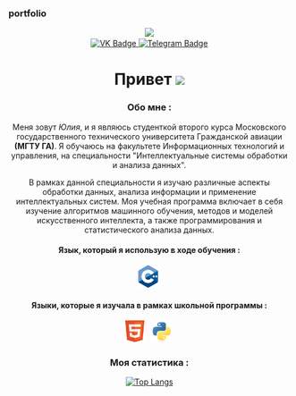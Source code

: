 ### portfolio
<div id="header" align="center">
  <img src="https://i.ytimg.com/vi/4dlxNGLk8Nk/maxresdefault.jpg?7857057827" width="200"/>
</div>

<div id="badges" align="center">
  <a href="https://vk.com/yu1ich">
    <img src="https://img.shields.io/badge/VK-blue?style=for-the-badge&logo=VK&logoColor=white" alt="VK Badge"/>
  <a href="https://t.me/y1ich">
    <img src="https://img.shields.io/badge/Telegram-blue?style=for-the-badge&logo=Telegram&logoColor=white" alt="Telegram Badge"/>
  </a>

  <h1>
  Привет
  <img src="https://media.giphy.com/media/hvRJCLFzcasrR4ia7z/giphy.gif" width="30px"/>
</h1>

### Обо мне :
Меня зовут _Юлия_, и я являюсь студенткой второго курса Московского государственного технического университета Гражданской авиации **(МГТУ ГА)**. Я обучаюсь на факультете Информационных технологий и управления, на специальности "Интеллектуальные системы обработки и анализа данных". 

В рамках данной специальности я изучаю различные аспекты обработки данных, анализа информации и применение интеллектуальных систем. Моя учебная программа включает в себя изучение алгоритмов машинного обучения, методов и моделей искусственного интеллекта, а также программирования и статистического анализа данных.

#### Язык, который я использую в ходе обучения : 
<img src="https://github.com/devicons/devicon/blob/master/icons/cplusplus/cplusplus-original.svg" title="cplusplus" alt="cplusplus" width="40" height="40"/>&nbsp;
#### Языки, которые я изучала в рамках школьной программы :
<img src="https://github.com/devicons/devicon/blob/master/icons/html5/html5-original.svg" title="HTML5" alt="HTML" width="40" height="40"/>&nbsp;
<img src="https://github.com/devicons/devicon/blob/master/icons/python/python-original.svg" title="python" alt="python" width="40" height="40"/>&nbsp;

### Моя статистика :

[![Top Langs](https://github-readme-stats.vercel.app/api/top-langs/?username=Y1ich&locale=ru&layout=compact&theme=dracula)](https://github.com/anuraghazra/github-readme-stats)
</div>


